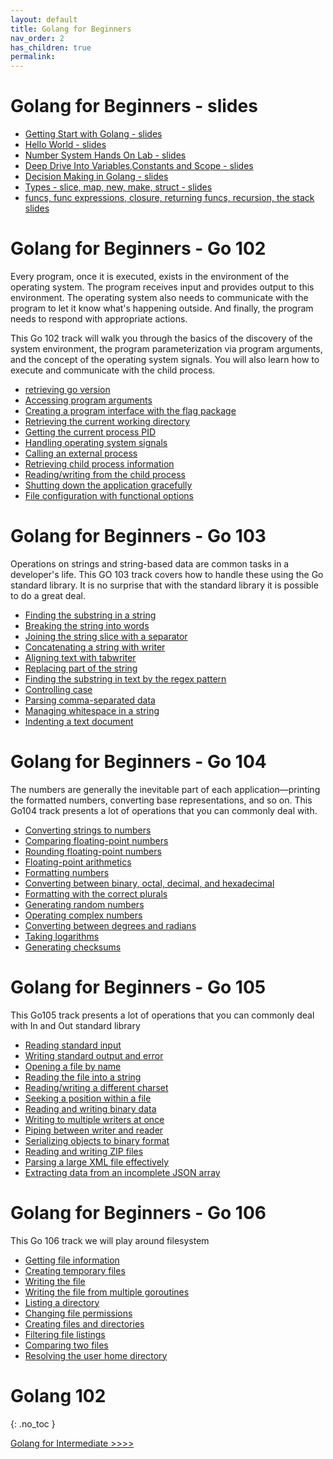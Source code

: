 ```yaml
---
layout: default
title: Golang for Beginners
nav_order: 2
has_children: true
permalink: 
---
```



# Golang for Beginners - slides
 
- [Getting Start with Golang - slides](https://gopherlabs.kubedaily.com/Beginners/slides/Getting_Start_with_golang/go101.html)
- [Hello World - slides](https://gopherlabs.kubedaily.com/Beginners/slides/HelloWorld/HelloWorld_101.html)
- [Number System Hands On Lab - slides](https://gopherlabs.kubedaily.com/Beginners/slides/Number_System.html/Number_System101.html)
- [Deep Drive Into Variables,Constants and Scope - slides](https://gopherlabs.kubedaily.com/gopherlabs/Beginners/slides/Variable_Constants_Scope/variable_Constant_Scope.html)
- [Decision Making in Golang - slides](https://gopherlabs.kubedaily.com/Beginners/slides/Decision_Making/)
- [Types - slice, map, new, make, struct - slides ](https://gopherlabs.kubedaily.com/Beginners/slides/Types/types.html)
- [funcs, func expressions, closure, returning funcs, recursion, the stack slides](https://gopherlabs.kubedaily.com/Beginners/slides/func/func.html)


# Golang for Beginners - Go 102  

Every program, once it is executed, exists in the environment of the operating system. The program receives input and provides output to this environment. The operating system also needs to communicate with the program to let it know what's happening outside. And finally, the program needs to respond with appropriate actions. 

This Go 102 track will walk you through the basics of the discovery of the system environment, the program parameterization via program arguments, and the concept of the operating system signals. You will also learn how to execute and communicate with the child process.

- [retrieving go version](./retrieving_go_version.md)
- [Accessing program arguments](./Accessing_program_arguments.md)
- [Creating a program interface with the flag package](./Creating_a_program_interface_with_the_flag_package.md)
- [Retrieving the current working directory](./current_directory.md)
- [Getting the current process PID](./get_current_pid.md)
- [Handling operating system signals](./OS_singnals.md) 
- [Calling an external process](./call_external_process.md)
- [Retrieving child process information](./child_process_info.md)
- [Reading/writing from the child process](./read_write_child_proc.md)
- [Shutting down the application gracefully](./shut_down_application.md)
- [File configuration with functional options](./file_config_func.md)

# Golang for Beginners - Go 103 

Operations on strings and string-based data are common tasks in a developer's life. This GO 103 track  covers how to handle these using the Go standard library. It is no surprise that with the standard library it is possible to do a great deal.

- [Finding the substring in a string](./find_substring_string.md)
- [Breaking the string into words](./break_string_into_words.md)
- [Joining the string slice with a separator](./joining_string_slice_separator.md)
- [Concatenating a string with writer](./concat_string_writer.md)
- [Aligning text with tabwriter](./align_text_with_tabwriter.md)
- [Replacing part of the string](./replacing_part_string.md)
- [Finding the substring in text by the regex pattern ](./Finding_the_substring_in_text_by_the_regex_pattern.md)
- [Controlling case](./Controlling_case.md)
- [Parsing comma-separated data](./Parsing_comma_separated_data.md)
- [Managing whitespace in a string](./managing_whitespace_string.md)
- [Indenting a text document](./Indenting_text_document.md)

# Golang for Beginners - Go 104

The numbers are generally the inevitable part of each application—printing the formatted numbers, converting base representations, and so on. This Go104 track presents a lot of operations that you can commonly deal with.


- [Converting strings to numbers](./Converting_strings_to_numbers.md)
- [Comparing floating-point numbers](./Comparing_floating_point_numbers.md)
- [Rounding floating-point numbers](./Roundin_floating_point_numbers.md)
- [Floating-point arithmetics](./Floating_point_arithmetics.md)
- [Formatting numbers](./Formatting_numbers.md)
- [Converting between binary, octal, decimal, and hexadecimal](./convert_binary_octal_hexa_decimal.md)
- [Formatting with the correct plurals](./Formatting_with_the_correct_plurals.md)
- [Generating random numbers](./Generating_random_numbers.md)
- [Operating complex numbers](./Operating_complex_numbers.md)
- [Converting between degrees and radians](./Converting_between_degrees_radians.md)
- [Taking logarithms](./Taking_logarithms.md)
- [Generating checksums](./Generating_checksums.md)

# Golang for Beginners - Go 105

This Go105 track presents a lot of operations that you can commonly deal with In and Out standard library 

- [Reading standard input](./Reading_standard_input.md)
- [Writing standard output and error](./Writing_standard_output_and_error.md)
- [Opening a file by name](./Opening_a_file_by_name.md)
- [Reading the file into a string](./Reading_the_file_into_a_string.md)
- [Reading/writing a different charset](./Reading_and_writing_a_different_charset.md)
- [Seeking a position within a file](./Seeking_position_within_file.md)
- [Reading and writing binary data](./Reading_and_writing_binary_data.md)
- [Writing to multiple writers at once](./Writing_to_multiple_writers_at_once.md)
- [Piping between writer and reader](./Piping_between_writer_and_reader.md)
- [Serializing objects to binary format](./Serializing_objects_to_binary_format.md)
- [Reading and writing ZIP files](./Reading_and_writing_zip_files.md)
- [Parsing a large XML file effectively](./Parsing_a_large_XML_file_effectively.md)
- [Extracting data from an incomplete JSON array](./Extracting_data_from_an_incomplete_JSON_array.md)

# Golang for Beginners - Go 106

This Go 106 track we will play around filesystem 

- [Getting file information](./Getting_file_information.md)
- [Creating temporary files](./Creating_temporary_files.md)
- [Writing the file](./Writing_the_file.md)
- [Writing the file from multiple goroutines](./Writing_the_file_from_multiple_goroutines.md)
- [Listing a directory](./Listing_a_directory.md)
- [Changing file permissions](./Changing_file_permissions.md)
- [Creating files and directories](./Creating_files_and_directories.md)
- [Filtering file listings](./Filtering_file_listings.md)
- [Comparing two files](./Comparing_two_files.md)
- [Resolving the user home directory](./Resolving_the_user_home_directory.md)
# Golang 102
{: .no_toc }

 [ Golang for Intermediate >>>> ](https://collabnix.github.io/gopherlabs/Intermediate/)


